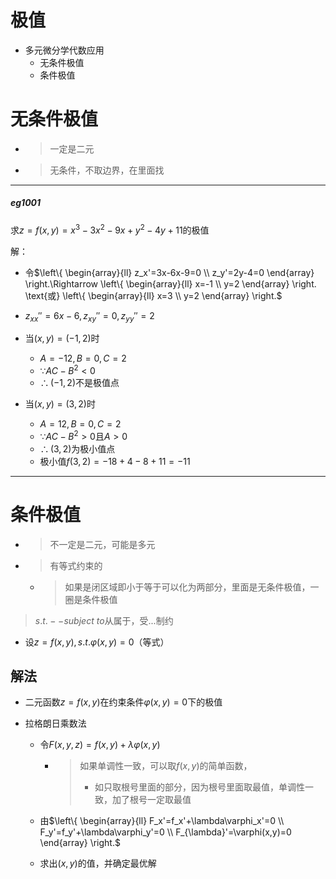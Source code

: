 # 极值

+ 多元微分学代数应用
  + 无条件极值
  + 条件极值



# 无条件极值

+ > 一定是二元

+ > 无条件，不取边界，在里面找



---

##### eg1001

求$z=f(x,y)=x^3-3x^2-9x+y^2-4y+11$的极值

解：

+ 令$\left\{ 
  \begin{array}{ll} 
  z_x'=3x-6x-9=0 \\
  z_y'=2y-4=0 
  \end{array} \right.\Rightarrow \left\{ 
  \begin{array}{ll} 
  x=-1 \\
  y=2
  \end{array} \right. \text{或} \left\{ 
  \begin{array}{ll} 
  x=3 \\
  y=2
  \end{array} \right.$

+ $z_{xx}''=6x-6,z_{xy}''=0,z_{yy}''=2$

+ 当$(x,y)=(-1,2)$时
  + $A=-12,B=0,C=2$
  + $\because AC -B^2<0$
  + $\therefore (-1,2)$不是极值点
+ 当$(x,y)=(3,2)$时
  + $A=12,B=0,C=2$
  + $\because AC -B^2>0$且$A>0$
  + $\therefore (3,2)$为极小值点
  + 极小值$f(3,2)=-18+4-8+11=-11$



----





# 条件极值

+ > 不一定是二元，可能是多元

+ > 有等式约束的

  + > 如果是闭区域即小于等于可以化为两部分，里面是无条件极值，一圈是条件极值

> $s.t.--subject \ to$从属于，受...制约

+ 设$z=f(x,y),s.t.\varphi(x,y)=0$（等式）





## 解法

+ 二元函数$z=f(x,y)$在约束条件$\varphi(x,y)=0$下的极值

+ 拉格朗日乘数法

  + 令$F(x,y,z)=f(x,y)+\lambda\varphi(x,y)$

    + > 如果单调性一致，可以取$f(x,y)$的简单函数，
      >
      > + 如只取根号里面的部分，因为根号里面取最值，单调性一致，加了根号一定取最值

  + 由$\left\{ 
    \begin{array}{ll} 
    F_x'=f_x'+\lambda\varphi_x'=0 \\
    F_y'=f_y'+\lambda\varphi_y'=0 \\ F_{\lambda}'=\varphi(x,y)=0 
    \end{array} \right.$

  + 求出$(x,y)$的值，并确定最优解













